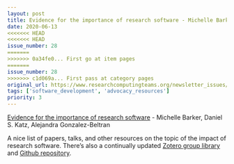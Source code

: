 ```yaml
---
layout: post
title: Evidence for the importance of research software - Michelle Barker, Daniel S. Katz, Alejandra Gonzalez-Beltran
date: 2020-06-13
<<<<<<< HEAD
<<<<<<< HEAD
issue_number: 28
=======
>>>>>>> 0a34fe0... First go at item pages
=======
issue_number: 28
>>>>>>> c1d069a... First pass at category pages
original_url: https://www.researchcomputingteams.org/newsletter_issues/0028
tags: ['software_development', 'advocacy_resources']
priority: 3
---
```


<!-- markdownlint-disable MD033 -->
<!-- markdownlint-disable MD041 -->
<!-- markdownlint-disable MD049 -->

[Evidence for the importance of research software](http://urssi.us/blog/2020/06/08/evidence-for-the-importance-of-research-software/) - Michelle Barker, Daniel S. Katz, Alejandra Gonzalez-Beltran

A nice list of papers, talks, and other resources on the topic of the impact of research software.  There’s also a continually updated [Zotero group library](https://www.zotero.org/groups/2400609/resa/library) and [Github repository](https://github.com/researchsoft/Resources).

